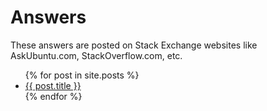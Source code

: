 # Answers

These answers are posted on Stack Exchange websites like AskUbuntu.com, StackOverflow.com, etc.
<ul>
  {% for post in site.posts %}
    <li>
      <a href="{{ post.url }}">{{ post.title }}</a>
    </li>
  {% endfor %}
</ul>
